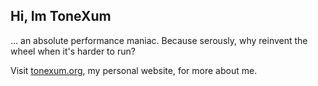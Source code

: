 ## Hi, Im ToneXum
... an absolute performance maniac. Because serously, why reinvent the wheel when it's harder to run? 

Visit [tonexum.org](https://tonexum.org), my personal website, for more about me.
